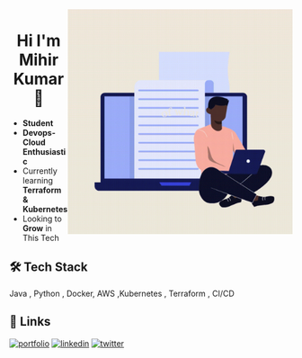 <img align="right" alt="Coding" width="400" src="new.gif">

<h1 align="center">Hi I'm Mihir Kumar 👋  </h1>


- **Student**
- **Devops-Cloud Enthusiastic**
- Currently learning **Terraform & Kubernetes**
- Looking to **Grow** in This Tech



## 🛠 Tech Stack
Java , Python , Docker,  AWS ,Kubernetes , Terraform , CI/CD


## 🔗 Links
[![portfolio](https://img.shields.io/badge/my_portfolio-000?style=for-the-badge&logo=ko-fi&logoColor=white)](https://katherineoelsner.com/)
[![linkedin](https://img.shields.io/badge/linkedin-0A66C2?style=for-the-badge&logo=linkedin&logoColor=white)](https://www.linkedin.com/in/mihir-kumar-a73814217/)
[![twitter](https://img.shields.io/badge/twitter-1DA1F2?style=for-the-badge&logo=twitter&logoColor=white)](https://twitter.com/THEMKR7)
<!---
MKDAN13/MKDAN13 is a ✨ special ✨ repository because its `README.md` (this file) appears on your GitHub profile.
You can click the Preview link to take a look at your changes.
--->
